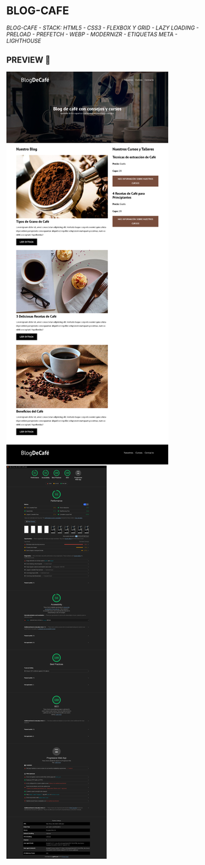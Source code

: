 # BLOG-CAFE
_BLOG-CAFE - STACK: HTML5 - CSS3 - FLEXBOX Y GRID - LAZY LOADING - PRELOAD - PREFETCH - WEBP - MODERNIZR - ETIQUETAS META - LIGHTHOUSE_

## PREVIEW 🚀


![BLOG CAFE SHALEM 1](https://raw.githubusercontent.com/alanshalem/blog-cafe-shalem/main/img/blog_cafe.png)
![BLOG CAFE SHALEM LIGHTHOUSE](https://raw.githubusercontent.com/alanshalem/blog-cafe-shalem/main/img/lighthouse_report.png)
